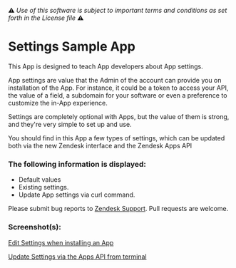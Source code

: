 :warning: *Use of this software is subject to important terms and conditions as set forth in the License file* :warning:

# Settings Sample App

This App is designed to teach App developers about App settings.

App settings are value that the Admin of the account can provide you on installation of the App. For instance, it could be a token to access your API,
the value of a field, a subdomain for your software or even a preference to customize the in-App experience.

Settings are completely optional with Apps, but the value of them is strong, and they're very simple to set up and use.

You should find in this App a few types of settings, which can be updated both via the new Zendesk interface and the Zendesk Apps API

### The following information is displayed:

* Default values
* Existing settings.
* Update App settings via curl command.

Please submit bug reports to [Zendesk Support](mailto:support@zendesk.com). Pull requests are welcome.

### Screenshot(s):

[Edit Settings when installing an App](http://cl.ly/image/2k3s3c42113j)

[Update Settings via the Apps API from terminal](http://cl.ly/image/1g1g1I1a1z3s)
